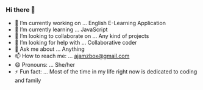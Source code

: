 ### Hi there 👋

- 🔭 I’m currently working on ... English E-Learning Application
- 🌱 I’m currently learning ... JavaScript
- 👯 I’m looking to collaborate on ... Any kind of projects
- 🤔 I’m looking for help with ... Collaborative coder
- 💬 Ask me about ... Anything
- 📫 How to reach me: ... ajamzbox@gmail.com
- 😄 Pronouns: ... She/her
- ⚡ Fun fact: ... Most of the time in my life right now is dedicated to coding and family

